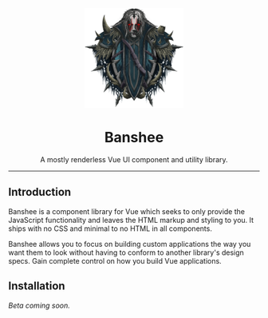 <p align="center">
  <img width="200" src="logo.png">
</p>

<h1 align="center">Banshee</h1>

<p align="center">
  A mostly renderless Vue UI component and utility library.
</p>

---

## Introduction

Banshee is a component library for Vue which seeks to only provide the JavaScript functionality and leaves the HTML markup and styling to you.  It ships with no CSS and minimal to no HTML in all components.

Banshee allows you to focus on building custom applications the way you want them to look without having to conform to another library's design specs.  Gain complete control on how you build Vue applications.

## Installation

_Beta coming soon._


